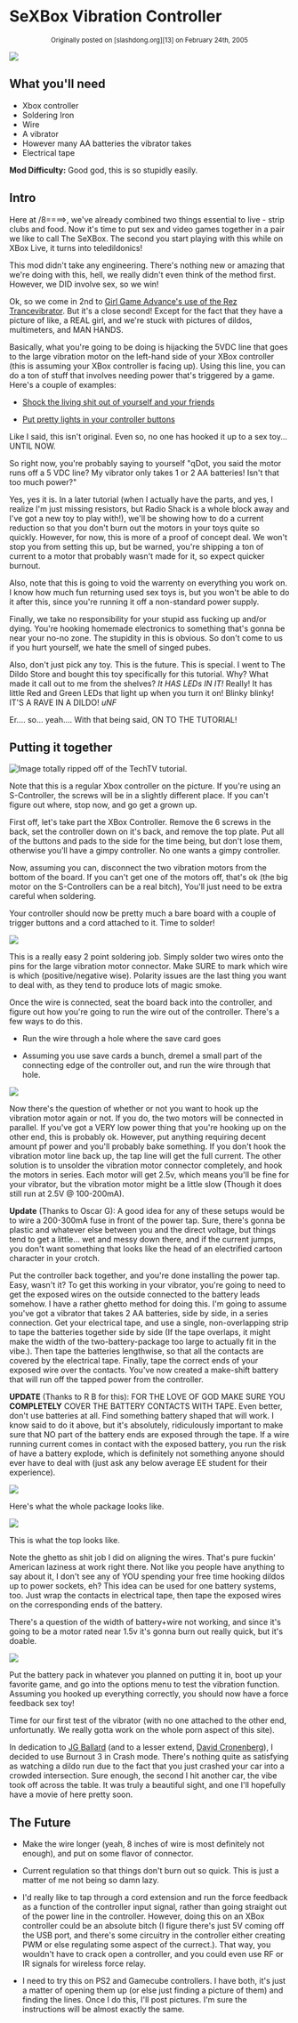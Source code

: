 # SeXBox Vibration Controller

<CENTER><small>Originally posted on [slashdong.org][13] on February 24th, 2005</small></CENTER>

![][1] 

## What you'll need

  * Xbox controller
  * Soldering Iron
  * Wire
  * A vibrator
  * However many AA batteries the vibrator takes
  * Electrical tape

**Mod Difficulty:** Good god, this is so stupidly easily. 

## Intro

Here at /8====>, we've already combined two things essential to live - strip
clubs and food. Now it's time to put sex and video games together in a pair we
like to call The SeXBox. The second you start playing with this while on XBox
Live, it turns into teledildonics!

This mod didn't take any engineering. There's nothing new or amazing that
we're doing with this, hell, we really didn't even think of the method first.
However, we DID involve sex, so we win!

Ok, so we come in 2nd to [Girl Game Advance's use of the Rez
Trancevibrator][2]. But it's a close second! Except for the fact that they
have a picture of like, a REAL girl, and we're stuck with pictures of dildos,
multimeters, and MAN HANDS.

Basically, what you're going to be doing is hijacking the 5VDC line that goes
to the large vibration motor on the left-hand side of your XBox controller
(this is assuming your XBox controller is facing up). Using this line, you can
do a ton of stuff that involves needing power that's triggered by a game.
Here's a couple of examples:

  * [Shock the living shit out of yourself and your friends][3]

  * [Put pretty lights in your controller buttons][4]

Like I said, this isn't original. Even so, no one has hooked it up to a sex
toy... UNTIL NOW.

So right now, you're probably saying to yourself "qDot, you said the motor
runs off a 5 VDC line? My vibrator only takes 1 or 2 AA batteries! Isn't that
too much power?"

Yes, yes it is. In a later tutorial (when I actually have the parts, and yes,
I realize I'm just missing resistors, but Radio Shack is a whole block away
and I've got a new toy to play with!), we'll be showing how to do a current
reduction so that you don't burn out the motors in your toys quite so quickly.
However, for now, this is more of a proof of concept deal. We won't stop you
from setting this up, but be warned, you're shipping a ton of current to a
motor that probably wasn't made for it, so expect quicker burnout. 

Also, note that this is going to void the warrenty on everything you
work on. I know how much fun returning used sex toys is, but you won't
be able to do it after this, since you're running it off a
non-standard power supply.

Finally, we take no responsibility for your stupid ass fucking up
and/or dying. You're hooking homemade electronics to something that's
gonna be near your no-no zone. The stupidity in this is obvious. So
don't come to us if you hurt yourself, we hate the smell of singed
pubes.

Also, don't just pick any toy.  This is the future. This is special. I
went to The Dildo Store and bought this toy specifically for this
tutorial. Why? What made it call out to me from the shelves? _It HAS
LEDs IN IT!_ Really! It has little Red and Green LEDs that light up
when you turn it on! Blinky blinky! IT'S A RAVE IN A DILDO! *uNF*

Er.... so... yeah.... With that being said, ON TO THE TUTORIAL!

## Putting it together

![Image totally ripped off of the TechTV tutorial.][5] 

Note that this is a regular Xbox controller on the picture. If you're
using an S-Controller, the screws will be in a slightly different
place. If you can't figure out where, stop now, and go get a grown
up. 

First off, let's take part the XBox Controller. Remove the 6 screws in
the back, set the controller down on it's back, and remove the top
plate. Put all of the buttons and pads to the side for the time being,
but don't lose them, otherwise you'll have a gimpy controller. No one
wants a gimpy controller.

Now, assuming you can, disconnect the two vibration motors from the
bottom of the board. If you can't get one of the motors off, that's ok
(the big motor on the S-Controllers can be a real bitch), You'll just
need to be extra careful when soldering.

Your controller should now be pretty much a bare board with a couple
of trigger buttons and a cord attached to it. Time to solder! 

![][6]

This is a really easy 2 point soldering job. Simply solder two wires
onto the pins for the large vibration motor connector. Make SURE to
mark which wire is which (positive/negative wise). Polarity issues are
the last thing you want to deal with, as they tend to produce lots of
magic smoke. 

Once the wire is connected, seat the board back into the controller,
and figure out how you're going to run the wire out of the
controller. There's a few ways to do this.

  * Run the wire through a hole where the save card goes

  * Assuming you use save cards a bunch, dremel a small part of the connecting
edge of the controller out, and run the wire through that hole.

![][7] 

Now there's the question of whether or not you want to hook up the
vibration motor again or not. If you do, the two motors will be
connected in parallel. If you've got a VERY low power thing that
you're hooking up on the other end, this is probably ok. However, put
anything requiring decent amount pf power and you'll probably bake
something. If you don't hook the vibration motor line back up, the tap
line will get the full current. The other solution is to unsolder the
vibration motor connector completely, and hook the motors in
series. Each motor will get 2.5v, which means you'll be fine for your
vibrator, but the vibration motor might be a little slow (Though it
does still run at 2.5V @ 100-200mA).

**Update** (Thanks to Oscar G): A good idea for any
of these setups would be to wire a 200-300mA fuse in front of the power tap.
Sure, there's gonna be plastic and whatever else between you and the direct
voltage, but things tend to get a little... wet and messy down there, and if
the current jumps, you don't want something that looks like the head of an
electrified cartoon character in your crotch. 

Put the controller back together, and you're done installing the power
tap. Easy, wasn't it? To get this working in your vibrator, you're
going to need to get the exposed wires on the outside connected to the
battery leads somehow. I have a rather ghetto method for doing
this. I'm going to assume you've got a vibrator that takes 2 AA
batteries, side by side, in a series connection. Get your electrical
tape, and use a single, non-overlapping strip to tape the batteries
together side by side (If the tape overlaps, it might make the width
of the two-battery-package too large to actually fit in the
vibe.). Then tape the batteries lengthwise, so that all the contacts
are covered by the electrical tape. Finally, tape the correct ends of
your exposed wire over the contacts. You've now created a make-shift
battery that will run off the tapped power from the controller.

**UPDATE** (Thanks to R B for this): FOR THE LOVE OF GOD MAKE SURE YOU
**COMPLETELY** COVER THE BATTERY CONTACTS WITH TAPE. Even better, don't use
batteries at all. Find something battery shaped that will work. I know said to
do it above, but it's absolutely, ridiculously important to make sure that NO
part of the battery ends are exposed through the tape. If a wire running
current comes in contact with the exposed battery, you run the risk of have a
battery explode, which is definitely not something anyone should ever have to
deal with (just ask any below average EE student for their experience). 

![][8]

Here's what the whole package looks like. 

![][9] 

This is what the top looks like. 

Note the ghetto as shit job I did on aligning the wires. That's pure
fuckin' American laziness at work right there. Not like you people have
anything to say about it, I don't see any of YOU spending your free time
hooking dildos up to power sockets, eh? This idea can be used for one battery
systems, too. Just wrap the contacts in electrical tape, then tape the exposed
wires on the corresponding ends of the battery. 

There's a question of the width of battery+wire not working, and since
it's going to be a motor rated near 1.5v it's gonna burn out really
quick, but it's doable.

![][10] 

Put the battery pack in whatever you planned on putting it in, boot up
your favorite game, and go into the options menu to test the vibration
function. Assuming you hooked up everything correctly, you should now
have a force feedback sex toy!

Time for our first test of the vibrator (with no one attached to the
other end, unfortunatly. We really gotta work on the whole porn aspect of this
site). 

In dedication to [JG Ballard][11] (and to a lesser extend, [David
Cronenberg][12]), I decided to use Burnout 3 in Crash mode. There's nothing
quite as satisfying as watching a dildo run due to the fact that you just
crashed your car into a crowded intersection. Sure enough, the second I hit
another car, the vibe took off across the table. It was truly a beautiful
sight, and one I'll hopefully have a movie of here pretty soon.

## The Future

  * Make the wire longer (yeah, 8 inches of wire is most definitely not
enough), and put on some flavor of connector.

  * Current regulation so that things don't burn out so quick. This is just a
matter of me not being so damn lazy.

  * I'd really like to tap through a cord extension and run the force feedback
as a function of the controller input signal, rather than going straight out
of the power line in the controller. However, doing this on an XBox controller
could be an absolute bitch (I figure there's just 5V coming off the USB port,
and there's some circuitry in the controller either creating PWM or else
regulating some aspect of the currect.). That way, you wouldn't have to crack
open a controller, and you could even use RF or IR signals for wireless force
relay.

  * I need to try this on PS2 and Gamecube controllers. I have both, it's just
a matter of opening them up (or else just finding a picture of them) and
finding the lines. Once I do this, I'll post pictures. I'm sure the
instructions will be almost exactly the same.

   [1]: http://www.slashdong.org/images/sexbox/bigintro.jpg
   [2]: http://www.gamegirladvance.com/archives/2002/10/26/sex_in_games_rezvibrator.html
   [3]: http://www.g4tv.com/screensavers/features/44543/Dark_Tip_Build_an_Xshok_Controller.html
   [4]: http://www.xbox-scene.com/articles/s-controller-led.php
   [5]: http://www.slashdong.org/images/sexbox/screwholes.jpg
   [6]: http://www.slashdong.org/images/sexbox/solderpoints.jpg
   [7]: http://www.slashdong.org/images/sexbox/wirethru.jpg
   [8]: http://www.slashdong.org/images/sexbox/batteryside.jpg
   [9]: http://www.slashdong.org/images/sexbox/batterytop.jpg
   [10]: http://www.slashdong.org/images/sexbox/batteryin.jpg
   [11]: http://www.amazon.com/exec/obidos/tg/detail/-/0312420331/qid=1109205242/sr=8-1/ref=sr_8_xs_ap_i1_xgl14/002-0947340-9760020?v=glance&s=books&n=507846
   [12]: http://www.imdb.com/title/tt0115964/
   [13]: http://www.slashdong.org/
